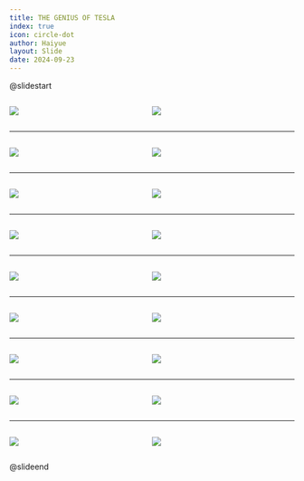```yaml
---
title: THE GENIUS OF TESLA
index: true
icon: circle-dot
author: Haiyue
layout: Slide
date: 2024-09-23
---
```

 
@slidestart

<div style="display:flex">
<div style="flex:1">

![](/reading/english/Level-R/THE%20GENIUS%20OF%20TESLA/001.webp)
</div>
<div style="flex:1">

![](/reading/english/Level-R/THE%20GENIUS%20OF%20TESLA/002.webp)
</div>
</div>

---

<div style="display:flex">
<div style="flex:1">

![](/reading/english/Level-R/THE%20GENIUS%20OF%20TESLA/003.webp)
</div>
<div style="flex:1">

![](/reading/english/Level-R/THE%20GENIUS%20OF%20TESLA/004.webp)
</div>
</div>

---

<div style="display:flex">
<div style="flex:1">

![](/reading/english/Level-R/THE%20GENIUS%20OF%20TESLA/005.webp)
</div>
<div style="flex:1">

![](/reading/english/Level-R/THE%20GENIUS%20OF%20TESLA/006.webp)
</div>
</div>

---

<div style="display:flex">
<div style="flex:1">

![](/reading/english/Level-R/THE%20GENIUS%20OF%20TESLA/007.webp)
</div>
<div style="flex:1">

![](/reading/english/Level-R/THE%20GENIUS%20OF%20TESLA/008.webp)
</div>
</div>

---

<div style="display:flex">
<div style="flex:1">

![](/reading/english/Level-R/THE%20GENIUS%20OF%20TESLA/009.webp)
</div>
<div style="flex:1">

![](/reading/english/Level-R/THE%20GENIUS%20OF%20TESLA/010.webp)
</div>
</div>

---

<div style="display:flex">
<div style="flex:1">

![](/reading/english/Level-R/THE%20GENIUS%20OF%20TESLA/011.webp)
</div>
<div style="flex:1">

![](/reading/english/Level-R/THE%20GENIUS%20OF%20TESLA/012.webp)
</div>
</div>

---

<div style="display:flex">
<div style="flex:1">

![](/reading/english/Level-R/THE%20GENIUS%20OF%20TESLA/013.webp)
</div>
<div style="flex:1">

![](/reading/english/Level-R/THE%20GENIUS%20OF%20TESLA/014.webp)
</div>
</div>

---

<div style="display:flex">
<div style="flex:1">

![](/reading/english/Level-R/THE%20GENIUS%20OF%20TESLA/015.webp)
</div>
<div style="flex:1">

![](/reading/english/Level-R/THE%20GENIUS%20OF%20TESLA/016.webp)
</div>
</div>

---

<div style="display:flex">
<div style="flex:1">

![](/reading/english/Level-R/THE%20GENIUS%20OF%20TESLA/017.webp)
</div>
<div style="flex:1">

![](/reading/english/Level-R/THE%20GENIUS%20OF%20TESLA/018.webp)
</div>
</div>

@slideend